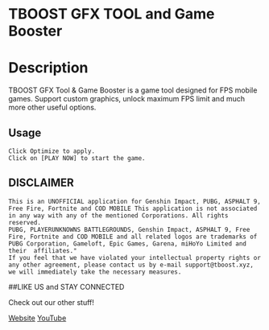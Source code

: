 # TBOOST GFX TOOL and Game Booster
# Description

TBOOST  GFX Tool & Game Booster is a game tool designed for FPS mobile games. Support custom graphics, unlock maximum FPS limit and much more other useful options.

## Usage

```
Click Optimize to apply.
Click on [PLAY NOW] to start the game.
```

## DISCLAIMER
```
This is an UNOFFICIAL application for Genshin Impact, PUBG, ASPHALT 9, Free Fire, Fortnite and COD MOBILE This application is not associated in any way with any of the mentioned Corporations. All rights reserved.
PUBG, PLAYERUNKNOWNS BATTLEGROUNDS, Genshin Impact, ASPHALT 9, Free Fire, Fortnite and COD MOBILE and all related logos are trademarks of PUBG Corporation, Gameloft, Epic Games, Garena, miHoYo Limited and their  affiliates."
If you feel that we have violated your intellectual property rights or any other agreement, please contact us by e-mail support@tboost.xyz, we will immediately take the necessary measures.
```

##LIKE US and STAY CONNECTED

Check out our other stuff!

[Website](https://www.tboost.xyz)
[YouTube](https://www.youtube.com/channel/UCW316YA08yLLJUGeA3vN0mw/)
